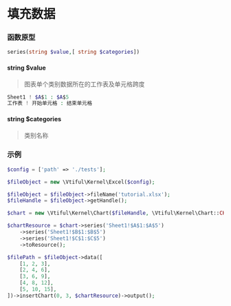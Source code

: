 # 填充数据

### **函数原型**

```php
series(string $value,[ string $categories])
```

#### **string $value**

> 图表单个类别数据所在的工作表及单元格跨度

```php
Sheet1 ! $A$1 : $A$5
工作表 ! 开始单元格 : 结束单元格
```

#### **string $categories**

> 类别名称

### 示例

```php
$config = ['path' => './tests'];

$fileObject = new \Vtiful\Kernel\Excel($config);

$fileObject = $fileObject->fileName('tutorial.xlsx');
$fileHandle = $fileObject->getHandle();

$chart = new \Vtiful\Kernel\Chart($fileHandle, \Vtiful\Kernel\Chart::CHART_COLUMN);

$chartResource = $chart->series('Sheet1!$A$1:$A$5')
    ->series('Sheet1!$B$1:$B$5')
    ->series('Sheet1!$C$1:$C$5')
    ->toResource();

$filePath = $fileObject->data([
    [1, 2, 3],
    [2, 4, 6],
    [3, 6, 9],
    [4, 8, 12],
    [5, 10, 15],
])->insertChart(0, 3, $chartResource)->output();
```

